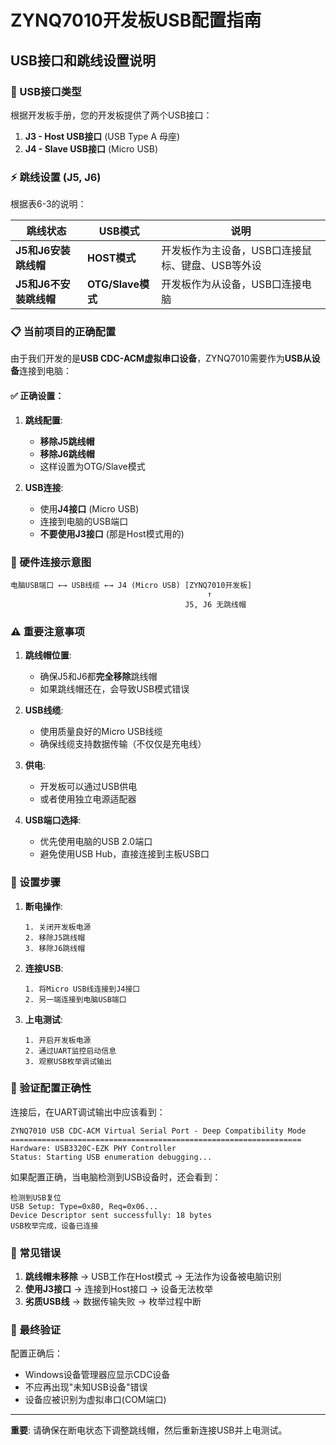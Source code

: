 # ZYNQ7010开发板USB配置指南

## USB接口和跳线设置说明

### 🔌 USB接口类型
根据开发板手册，您的开发板提供了两个USB接口：

1. **J3 - Host USB接口** (USB Type A 母座)
2. **J4 - Slave USB接口** (Micro USB)

### ⚡ 跳线设置 (J5, J6)

根据表6-3的说明：

| 跳线状态 | USB模式 | 说明 |
|---------|---------|------|
| **J5和J6安装跳线帽** | **HOST模式** | 开发板作为主设备，USB口连接鼠标、键盘、USB等外设 |
| **J5和J6不安装跳线帽** | **OTG/Slave模式** | 开发板作为从设备，USB口连接电脑 |

### 📋 当前项目的正确配置

由于我们开发的是**USB CDC-ACM虚拟串口设备**，ZYNQ7010需要作为**USB从设备**连接到电脑：

#### ✅ 正确设置：
1. **跳线配置**: 
   - **移除J5跳线帽**
   - **移除J6跳线帽**
   - 这样设置为OTG/Slave模式

2. **USB连接**:
   - 使用**J4接口** (Micro USB)
   - 连接到电脑的USB端口
   - **不要使用J3接口** (那是Host模式用的)

### 🔧 硬件连接示意图

```
电脑USB端口 ←→ USB线缆 ←→ J4 (Micro USB) [ZYNQ7010开发板]
                                            ↑
                                       J5, J6 无跳线帽
```

### ⚠️ 重要注意事项

1. **跳线帽位置**:
   - 确保J5和J6都**完全移除**跳线帽
   - 如果跳线帽还在，会导致USB模式错误

2. **USB线缆**:
   - 使用质量良好的Micro USB线缆
   - 确保线缆支持数据传输（不仅仅是充电线）

3. **供电**:
   - 开发板可以通过USB供电
   - 或者使用独立电源适配器

4. **USB端口选择**:
   - 优先使用电脑的USB 2.0端口
   - 避免使用USB Hub，直接连接到主板USB口

### 📝 设置步骤

1. **断电操作**:
   ```
   1. 关闭开发板电源
   2. 移除J5跳线帽
   3. 移除J6跳线帽
   ```

2. **连接USB**:
   ```
   1. 将Micro USB线连接到J4接口
   2. 另一端连接到电脑USB端口
   ```

3. **上电测试**:
   ```
   1. 开启开发板电源
   2. 通过UART监控启动信息
   3. 观察USB枚举调试输出
   ```

### 🎯 验证配置正确性

连接后，在UART调试输出中应该看到：
```
ZYNQ7010 USB CDC-ACM Virtual Serial Port - Deep Compatibility Mode
=================================================================
Hardware: USB3320C-EZK PHY Controller
Status: Starting USB enumeration debugging...
```

如果配置正确，当电脑检测到USB设备时，还会看到：
```
检测到USB复位
USB Setup: Type=0x80, Req=0x06...
Device Descriptor sent successfully: 18 bytes
USB枚举完成，设备已连接
```

### 🚨 常见错误

1. **跳线帽未移除** → USB工作在Host模式 → 无法作为设备被电脑识别
2. **使用J3接口** → 连接到Host接口 → 设备无法枚举
3. **劣质USB线** → 数据传输失败 → 枚举过程中断

### 📱 最终验证

配置正确后：
- Windows设备管理器应显示CDC设备
- 不应再出现"未知USB设备"错误
- 设备应被识别为虚拟串口(COM端口)

---
**重要**: 请确保在断电状态下调整跳线帽，然后重新连接USB并上电测试。
